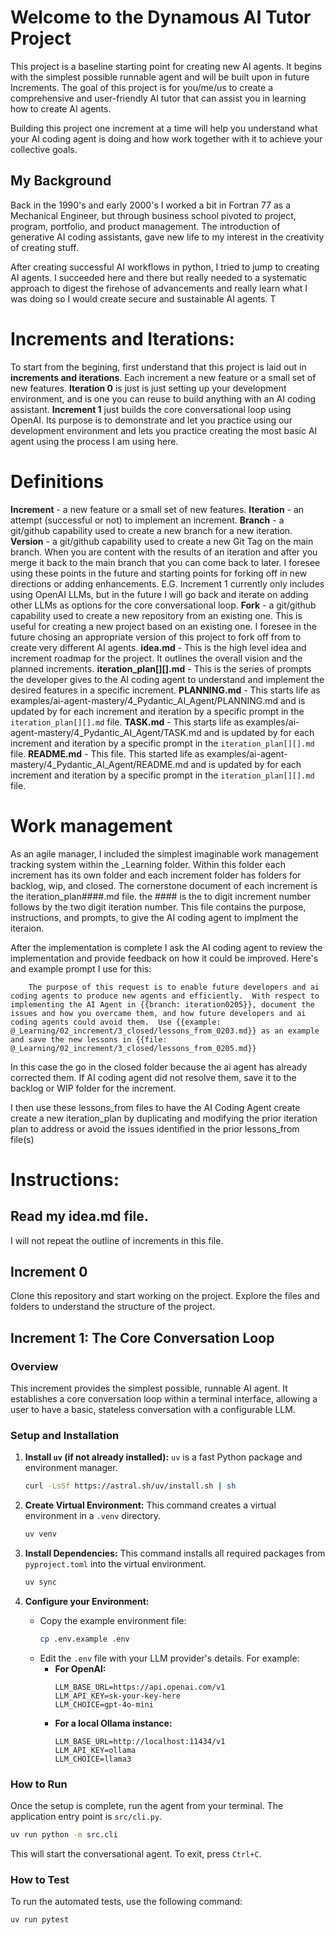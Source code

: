 # Welcome to the Dynamous AI Tutor Project

  This project is a baseline starting point for creating new AI agents. It begins with the simplest possible runnable agent and will be built upon in future Increments. The goal of this project is for you/me/us to create a comprehensive and user-friendly AI tutor that can assist you in learning how to create AI agents.

  Building this project one increment at a time will help you understand what your AI coding agent is doing and how work together with it to achieve your collective goals.

## My Background

  Back in the 1990's and early 2000's I worked a bit in Fortran 77 as a Mechanical Engineer, but through business school pivoted to project, program, portfolio, and product management. The introduction of generative AI coding assistants, gave new life to my interest in the creativity of creating stuff.

  After creating successful AI workflows in python, I tried to jump to creating AI agents.  I succeeded here and there but really needed to a systematic approach to digest the firehose of advancements and really learn what I was doing so I would create secure and sustainable AI agents. T

# Increments and Iterations:
  To start from the begining, first understand that this project is laid out in **increments and iterations**. Each increment a new feature or a small set of new features.  **Iteration 0** is just is just setting up your development environment, and is one you can reuse to build anything with an AI coding assistant. **Increment 1** just builds the core conversational loop using OpenAI.  Its purpose is to demonstrate and let you practice using our development environment and lets you practice creating the most basic AI agent using the process I am using here.

# Definitions
  **Increment** - a new feature or a small set of new features.
  **Iteration** - an attempt (successful or not) to implement an increment.
  **Branch** - a git/github capability used to create a new branch for a new iteration.
  **Version** - a git/github capability used to create a new Git Tag on the main branch. When you are content with the results of an iteration and after you merge it back to the main branch that you can come back to later. I foresee using these points in the future and starting points for forking off in new directions or adding enhancements.  E.G. Increment 1 currently only includes using OpenAI LLMs, but in the future I will go back and iterate on adding other LLMs as options for the core conversational loop.
  **Fork** - a git/github capability used to create a new repository from an existing one. This is useful for creating a new project based on an existing one. I foresee in the future chosing an appropriate version of this project to fork off from to create very different AI agents.
  **idea.md** - This is the high level idea and increment roadmap for the project. It outlines the overall vision and the planned increments.
  **iteration_plan[][].md** - This is the series of prompts the developer gives to the AI coding agent to understand and implement the desired features in a specific increment.
  **PLANNING.md** - This starts life as examples/ai-agent-mastery/4_Pydantic_AI_Agent/PLANNING.md and is updated by for each increment and iteration by a specific prompt in the `iteration_plan[][].md` file.
  **TASK.md** - This starts life as examples/ai-agent-mastery/4_Pydantic_AI_Agent/TASK.md and is updated by for each increment and iteration by a specific prompt in the `iteration_plan[][].md` file.
  **README.md** - This file.  This started life as examples/ai-agent-mastery/4_Pydantic_AI_Agent/README.md and is updated by for each increment and iteration by a specific prompt in the `iteration_plan[][].md` file.

# Work management
  As an agile manager, I included the simplest imaginable work management tracking system within the _Learning folder.  Within this folder each increment has its own folder and each increment folder has folders for backlog, wip, and closed.  The cornerstone document of each increment is the iteration_plan####.md file. the #### is the to digit increment number follows by the two digit iteration number.  This file contains the purpose, instructions, and prompts, to give the AI coding agent to implment the iteraion.

  After the implementation is complete I ask the AI coding agent to review the implementation and provide feedback on how it could be improved. Here's and example prompt I use for this:

  ```
      The purpose of this request is to enable future developers and ai coding agents to produce new agents and efficiently.  With respect to implementing the AI Agent in {{branch: iteration0205}}, document the issues and how you overcame them, and how future developers and ai coding agents could avoid them.  Use {{example: @_Learning/02_increment/3_closed/lessons_from_0203.md}} as an example and save the new lessons in {{file: @_Learning/02_increment/3_closed/lessons_from_0205.md}}
  ```
  In this case the go in the closed folder because the ai agent has already corrected them.  If AI coding agent did not resolve them, save it to the backlog or WIP folder for the increment.

  I then use these lessons_from files to have the AI Coding Agent create create a new iteration_plan by duplicating and modifying the prior iteration plan to address or avoid the issues identified in the prior lessons_from file(s)

# Instructions:

## Read my idea.md file.
  I will not repeat the outline of increments in this file.

## Increment 0
  Clone this repository and start working on the project. Explore the files and folders to understand the structure of the project.

## Increment 1: The Core Conversation Loop

### Overview
This increment provides the simplest possible, runnable AI agent. It establishes a core conversation loop within a terminal interface, allowing a user to have a basic, stateless conversation with a configurable LLM.

### Setup and Installation

1.  **Install `uv` (if not already installed):**
    `uv` is a fast Python package and environment manager.
    ```bash
    curl -LsSf https://astral.sh/uv/install.sh | sh
    ```

2.  **Create Virtual Environment:**
    This command creates a virtual environment in a `.venv` directory.
    ```bash
    uv venv
    ```

3.  **Install Dependencies:**
    This command installs all required packages from `pyproject.toml` into the virtual environment.
    ```bash
    uv sync
    ```

4.  **Configure your Environment:**
    -   Copy the example environment file:
        ```bash
        cp .env.example .env
        ```
    -   Edit the `.env` file with your LLM provider's details. For example:
        -   **For OpenAI:**
            ```
            LLM_BASE_URL=https://api.openai.com/v1
            LLM_API_KEY=sk-your-key-here
            LLM_CHOICE=gpt-4o-mini
            ```
        -   **For a local Ollama instance:**
            ```
            LLM_BASE_URL=http://localhost:11434/v1
            LLM_API_KEY=ollama
            LLM_CHOICE=llama3
            ```

### How to Run
Once the setup is complete, run the agent from your terminal. The application entry point is `src/cli.py`.
```bash
uv run python -m src.cli
```
This will start the conversational agent. To exit, press `Ctrl+C`.

### How to Test
To run the automated tests, use the following command:
```bash
uv run pytest
```
